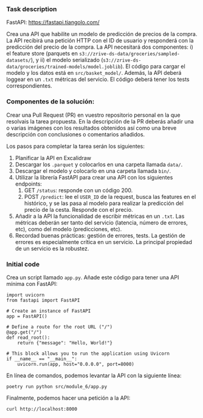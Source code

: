 ### Task description ###

FastAPI: https://fastapi.tiangolo.com/

Crea una API que habilite un modelo de predicción de precios de la compra. La API recibirá una petición HTTP con el ID de usuario y responderá con la predicción del precio de la compra. La API necesitará dos componentes: i) el feature store (parquets en `s3://zrive-ds-data/groceries/sampled-datasets/`), y ii) el modelo serializado (`s3://zrive-ds-data/groceries/trained-models/model.joblib`). El código para cargar el modelo y los datos está en `src/basket_model/`. Además, la API deberá loggear en un `.txt` métricas del servicio. El código deberá tener los tests correspondientes.

### Componentes de la solución:
Crear una Pull Request (PR) en vuestro repositorio personal en la que resolvais la tarea propuesta. En la descripción de la PR deberás añadir una o varias imágenes con los resultados obtenidos así como una breve descripción con conclusiones o comentarios añadidos.

Los pasos para completar la tarea serán los siguientes:
1. Planificar la API en Excalidraw
2. Descargar los `.parquet` y colocarlos en una carpeta llamada `data/`.
3. Descargar el modelo y colocarlo en una carpeta llamada `bin/`.
4. Utilizar la librería FastAPI para crear una API con los siguientes endpoints:
    1. GET `/status`: responde con un código 200.
    2. POST `/predict`: lee el `USER_ID` de la request, busca las features en el histórico, y se las pasa al modelo para realizar la predicción del precio de la cesta. Responde con el precio.
5. Añadir a la API la funcionalidad de escribir métricas en un `.txt`. Las métricas deberán ser tanto del servicio (latencia, número de errores, etc), como del modelo (predicciones, etc).
6. Recordad buenas prácticas: gestión de errores, tests. La gestión de errores es especialmente crítica en un servicio. La principal propiedad de un servicio es la robustez.


### Initial code
Crea un script llamado `app.py`. Añade este código para tener una API mínima con FastAPI:
```
import uvicorn
from fastapi import FastAPI

# Create an instance of FastAPI
app = FastAPI()

# Define a route for the root URL ("/")
@app.get("/")
def read_root():
    return {"message": "Hello, World!"}

# This block allows you to run the application using Uvicorn
if __name__ == "__main__":
    uvicorn.run(app, host="0.0.0.0", port=8000)
```

En línea de comandos, podemos levantar la API con la siguiente línea:
```
poetry run python src/module_6/app.py
```

Finalmente, podemos hacer una petición a la API:
```
curl http://localhost:8000
```
